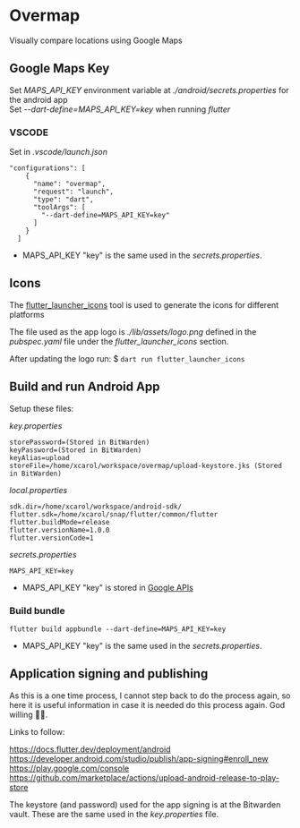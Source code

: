 # Overmap

Visually compare locations using Google Maps

## Google Maps Key

Set _MAPS_API_KEY_ environment variable at _./android/secrets.properties_  for the android app  
Set _--dart-define=MAPS_API_KEY=key_ when running _flutter_

### VSCODE

Set in _.vscode/launch.json_

    "configurations": [
        {
          "name": "overmap",
          "request": "launch",
          "type": "dart",
          "toolArgs": [
            "--dart-define=MAPS_API_KEY=key"
          ]
        }
      ]

- MAPS_API_KEY "key" is the same used in the _secrets.properties_.  

## Icons

The [flutter_launcher_icons](https://pub.dev/packages/flutter_launcher_icons) tool is used to generate the icons for different platforms  

The file used as the app logo is _./lib/assets/logo.png_  defined in the _pubspec.yaml_ file under the _flutter_launcher_icons_ section.  

After updating the logo run:  $ `dart run flutter_launcher_icons`

## Build and run Android App

Setup these files:  

_key.properties_  

    storePassword=(Stored in BitWarden)
    keyPassword=(Stored in BitWarden)
    keyAlias=upload
    storeFile=/home/xcarol/workspace/overmap/upload-keystore.jks (Stored in BitWarden)

_local.properties_  

    sdk.dir=/home/xcarol/workspace/android-sdk/
    flutter.sdk=/home/xcarol/snap/flutter/common/flutter
    flutter.buildMode=release
    flutter.versionName=1.0.0
    flutter.versionCode=1

_secrets.properties_  

    MAPS_API_KEY=key

- MAPS_API_KEY "key" is stored in [Google APIs](https://console.cloud.google.com/apis/credentials/key/266?project=overmap-1503847389383)

### Build bundle

`flutter build appbundle --dart-define=MAPS_API_KEY=key`

- MAPS_API_KEY "key" is the same used in the _secrets.properties_.  

## Application signing and publishing

As this is a one time process, I cannot step back to do the process again, so here it is useful information in case it is needed do this process again. God willing 🤞😅.  

Links to follow:  

<https://docs.flutter.dev/deployment/android>  
<https://developer.android.com/studio/publish/app-signing#enroll_new>  
<https://play.google.com/console>  
<https://github.com/marketplace/actions/upload-android-release-to-play-store>

The keystore (and password) used for the app signing is at the Bitwarden vault. These are the same used in the _key.properties_ file.  
